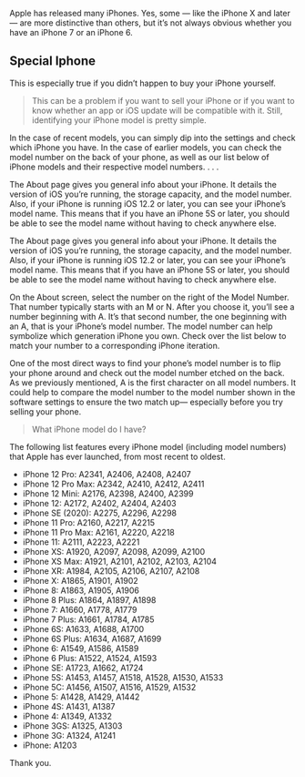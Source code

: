 Apple has released many iPhones. Yes, some — like the iPhone X and later — are more distinctive than others, but it’s not always obvious whether you have an iPhone 7 or an iPhone 6.

## Special Iphone

This is especially true if you didn’t happen to buy your iPhone yourself.

> This can be a problem if you want to sell your iPhone or if you want to know whether an app or iOS update will be compatible with it. Still, identifying your iPhone model is pretty simple.

In the case of recent models, you can simply dip into the settings and check which iPhone you have. In the case of earlier models, you can check the model number on the back of your phone, as well as our list below of iPhone models and their respective model numbers.
. . .

The About page gives you general info about your iPhone. It details the version of iOS you’re running, the storage capacity, and the model number. Also, if your iPhone is running iOS 12.2 or later, you can see your iPhone’s model name. This means that if you have an iPhone 5S or later, you should be able to see the model name without having to check anywhere else.

The About page gives you general info about your iPhone. It details the version of iOS you’re running, the storage capacity, and the model number. Also, if your iPhone is running iOS 12.2 or later, you can see your iPhone’s model name. This means that if you have an iPhone 5S or later, you should be able to see the model name without having to check anywhere else.

On the About screen, select the number on the right of the Model Number. That number typically starts with an M or N. After you choose it, you’ll see a number beginning with A. It’s that second number, the one beginning with an A, that is your iPhone’s model number. The model number can help symbolize which generation iPhone you own. Check over the list below to match your number to a corresponding iPhone iteration. 

One of the most direct ways to find your phone’s model number is to flip your phone around and check out the model number etched on the back. As we previously mentioned, A is the first character on all model numbers. It could help to compare the model number to the model number shown in the software settings to ensure the two match up— especially before you try selling your phone.

> What iPhone model do I have?

The following list features every iPhone model (including model numbers) that Apple has ever launched, from most recent to oldest.

- iPhone 12 Pro: A2341, A2406, A2408, A2407
- iPhone 12 Pro Max: A2342, A2410, A2412, A2411
- iPhone 12 Mini: A2176, A2398, A2400, A2399
- iPhone 12: A2172, A2402, A2404, A2403
- iPhone SE (2020): A2275, A2296, A2298
- iPhone 11 Pro: A2160, A2217, A2215
- iPhone 11 Pro Max: A2161, A2220, A2218
- iPhone 11: A2111, A2223, A2221
- iPhone XS: A1920, A2097, A2098, A2099, A2100
- iPhone XS Max: A1921, A2101, A2102, A2103, A2104
- iPhone XR: A1984, A2105, A2106, A2107, A2108
- iPhone X: A1865, A1901, A1902
- iPhone 8: A1863, A1905, A1906
- iPhone 8 Plus: A1864, A1897, A1898
- iPhone 7: A1660, A1778, A1779
- iPhone 7 Plus: A1661, A1784, A1785
- iPhone 6S: A1633, A1688, A1700
- iPhone 6S Plus: A1634, A1687, A1699
- iPhone 6: A1549, A1586, A1589
- iPhone 6 Plus: A1522, A1524, A1593
- iPhone SE: A1723, A1662, A1724
- iPhone 5S: A1453, A1457, A1518, A1528, A1530, A1533
- iPhone 5C: A1456, A1507, A1516, A1529, A1532
- iPhone 5: A1428, A1429, A1442
- iPhone 4S: A1431, A1387
- iPhone 4: A1349, A1332
- iPhone 3GS: A1325, A1303
- iPhone 3G: A1324, A1241
- iPhone: A1203

Thank you.
